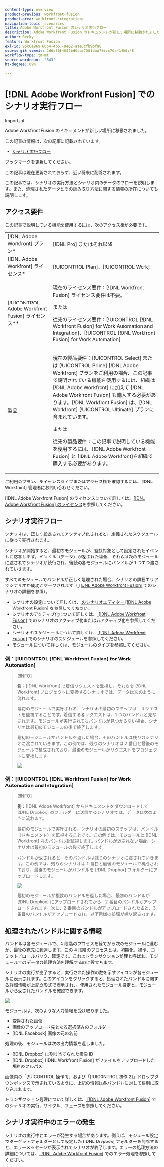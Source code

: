 ```yaml
---
content-type: overview
product-previous: workfront-fusion
product-area: workfront-integrations
navigation-topic: scenarios
title: Adobe Workfront Fusion のシナリオ実行フロー
description: Adobe Workfront Fusion のドキュメントが新しい場所に移動されました。 この記事は廃止されましたが、この機能を説明する新しい記事へのリンクが含まれています。
author: Becky
feature: Workfront Fusion
exl-id: 95c6e969-66b4-4b57-9e62-aae0cfb9bf98
source-git-commit: 2d6af8b4988bd9aab7381daa79dec79e41408c45
workflow-type: tm+mt
source-wordcount: '843'
ht-degree: 89%

---
```


# [!DNL Adobe Workfront Fusion] でのシナリオ実行フロー

>[!IMPORTANT]
>
>Adobe Workfront Fusion のドキュメントが新しい場所に移動されました。
>
>この記事の情報は、次の記事に記載されています。
>
>* [ シナリオ実行フロー ](https://experienceleague.adobe.com/docs/workfront-fusion/using/references/scenarios/scenario-execution-flow.html)
>
>ブックマークを更新してください。
>
>この記事は現在更新されておらず、近い将来に削除されます。

この記事では、シナリオの実行方法とシナリオ内のデータのフローを説明します。また、処理されたデータとその読み取り方法に関する情報の所在についても説明します。

## アクセス要件

この記事で説明している機能を使用するには、次のアクセス権が必要です。

<table style="table-layout:auto"> 
 <col> 
 <col> 
 <tbody> 
  <tr> 
    <td role="rowheader">[!DNL Adobe Workfront] プラン*</td> 
   <td> <p>[!DNL Pro] またはそれ以降</p> </td> 
  </tr> 
  <tr data-mc-conditions=""> 
   <td role="rowheader">[!DNL Adobe Workfront] ライセンス*</td> 
   <td> <p>[!UICONTROL Plan]、[!UICONTROL Work]</p> </td> 
  </tr> 
  <tr> 
   <td role="rowheader">[!UICONTROL Adobe Workfront Fusion] ライセンス**</td> 
   <td>
   <p>現在のライセンス要件：[!DNL Workfront Fusion] ライセンス要件は不要。</p>
   <p>または</p>
   <p>従来のライセンス要件：[!UICONTROL [!DNL Workfront Fusion] for Work Automation and Integration]、[!UICONTROL [!DNL Workfront Fusion] for Work Automation]</p>
   </td> 
  </tr> 
  <tr> 
   <td role="rowheader">製品</td> 
   <td>
   <p>現在の製品要件：[!UICONTROL Select] または [!UICONTROL Prime] [!DNL Adobe Workfront] プランをご利用の場合、この記事で説明されている機能を使用するには、組織は [!DNL Adobe Workfront] に加えて [!DNL Adobe Workfront Fusion] も購入する必要があります。[!DNL Workfront Fusion] は、[!DNL Workfront] [!UICONTROL Ultimate] プランに含まれています。</p>
   <p>または</p>
   <p>従来の製品要件：この記事で説明している機能を使用するには、[!DNL Adobe Workfront Fusion] と [!DNL Adobe Workfront]を組織で購入する必要があります。</p>
   </td> 
  </tr> 
 </tbody> 
</table>

ご利用のプラン、ライセンスタイプまたはアクセス権を確認するには、[!DNL Workfront] 管理者にお問い合わせください。

[!DNL Adobe Workfront Fusion] のライセンスについて詳しくは、[[!DNL Adobe Workfront Fusion]  のライセンス](../../workfront-fusion/get-started/license-automation-vs-integration.md)を参照してください。

## シナリオ実行フロー

シナリオは、正しく設定されてアクティブ化されると、定義されたスケジュールに従って実行されます。

シナリオが開始すると、最初のモジュールが、監視対象として設定されたイベントに応答します。バンドル（データ）が返された場合、それらは次のモジュールに渡されてシナリオが続行され、後続の各モジュールにバンドルが 1 つずつ渡されていきます。

すべてのモジュールでバンドルが正しく処理された場合、シナリオの詳細エリアでシナリオが成功とマークされます（[ [!DNL Adobe Workfront Fusion]](../../workfront-fusion/scenarios/scenario-detail.md) でのシナリオの詳細を参照）。

* シナリオの設定について詳しくは、[ のシナリオエディター  [!DNL Adobe Workfront Fusion]](../../workfront-fusion/scenarios/scenario-editor.md) を参照してください。
* シナリオのアクティブ化について詳しくは、[ [!DNL Adobe Workfront Fusion]](../../workfront-fusion/scenarios/activate-or-inactivate-scenario.md) でのシナリオのアクティブ化または非アクティブ化を参照してください。
* シナリオのスケジュールについて詳しくは、[ [!DNL Adobe Workfront Fusion]](../../workfront-fusion/scenarios/schedule-a-scenario.md) でのシナリオのスケジュールを参照してください。
* モジュールについて詳しくは、[モジュールのタイプ](../../workfront-fusion/modules/module-types.md)を参照してください。

### 例：[!UICONTROL [!DNL Workfront Fusion] for Work Automation]

>[!INFO]
>
>**例：**[!DNL Workfront] で着信リクエストを監視し、それらを [!DNL Workfront] プロジェクトに変換するシナリオでは、データは次のように流れます。
>
>最初のモジュールで実行される、シナリオの最初のステップは、リクエストを監視することです。着信する各リクエストは、1 つのバンドルと見なされます。モジュールが実行されてもバンドルが見つからない場合、シナリオは最初のモジュールの後で終了します。
>
>最初のモジュールがバンドルを返した場合、そのバンドルは残りのシナリオに渡されていきます。この例では、残りのシナリオは 2 番目と最後のモジュールで構成されており、最後のモジュールがリクエストをプロジェクトに変換します。
>
>![](assets/example-execution-flow-wf-only-350x157.png)

### 例：[!UICONTROL [!DNL Workfront Fusion] for Work Automation and Integration]

>[!INFO]
>
>**例：**[!DNL Adobe Workfront] からドキュメントをダウンロードして [!DNL Dropbox] のフォルダーに送信するシナリオでは、データは次のように流れます。
>
>最初のモジュールで実行される、シナリオの最初のステップは、バンドル（ドキュメント）を監視することです。この例では、モジュールは [!DNL Workfront] 内のバンドルを監視します。バンドルが返されない場合、シナリオは最初のモジュールの後で終了します。
>
>バンドルが返されると、そのバンドルは残りのシナリオに渡されていきます。この例では、残りのシナリオは 2 番目と最後のモジュールで構成されており、最後のモジュールがバンドルを [!DNL Dropbox] フォルダーにアップロードします。
>
>![](assets/example-wf-dropbox-scen-execution-flow-350x202.png)
>
>最初のモジュールが複数のバンドルを返した場合、最初のバンドルが [!DNL Dropbox] にアップロードされてから、2 番目のバンドルがアップロードされます。次に、2 番目のバンドルがアップロードされたあと、3 番目のバンドルがアップロードされ、以下同様の処理が繰り返されます。

## 処理されたバンドルに関する情報

バンドルは各モジュールで、4 段階のプロセスを経てから次のモジュールに進むか、最後の宛先に到達します。この 4 段階のプロセスとは、初期化、操作、コミット／ロールバック、確定です。これはトランザクション処理と呼ばれ、モジュールでのデータの処理方法を理解するのに役立ちます。

シナリオの実行が完了すると、実行された操作の数を示すアイコンが各モジュールに表示されます。このアイコンをクリックすると、処理されたバンドルに関する詳細情報が上記の形式で表示され、。使用されたモジュール設定と、モジュールから返されたバンドルを確認できます。

![](assets/info-processed-bundles-350x396.png)

モジュールは、次のような入力情報を受け取りました。

* 変換された画像
* 画像のアップロード先となる選択済みのフォルダー
* [!DNL Facebook] 画像の元の名前

処理の後、モジュールは次の出力情報を返しました。

* [!DNL Dropbox] に割り当てられた画像 ID
* [!DNL Dropbox] [!DNL Workfront Fusion] がファイルをアップロードした場所のフルパス

画像内の「[!UICONTROL 操作 1]」および「[!UICONTROL 操作 2]」ドロップダウンボックスで示されているように、上記の情報は各バンドルに対して個別に取り込まれます。

トランザクション処理について詳しくは、[ [!DNL Adobe Workfront Fusion]](../../workfront-fusion/scenarios/scenario-execution-cycles-phases.md) でのシナリオの実行、サイクル、フェーズを参照してください。

## シナリオ実行中のエラーの発生

シナリオの実行中にエラーが発生する場合があります。例えば、モジュール設定でターゲットフォルダーとして設定した [!DNL Dropbox] フォルダーを削除すると、エラーメッセージが表示されてシナリオが終了します。エラーの処理方法の詳細については、[ [!DNL Adobe Workfront Fusion]](../../workfront-fusion/errors/error-processing.md) でのエラー処理を参照してください。
